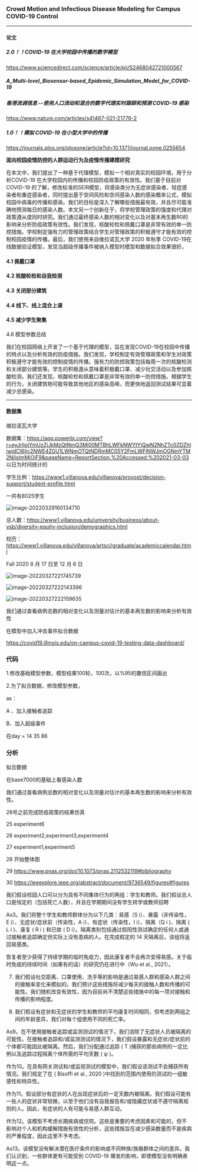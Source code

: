 ### Crowd Motion and Infectious Disease Modeling for Campus COVID-19 Control

------

#### 论文

##### 2.0！！COVID-19 在大学校园中传播的数学模型

https://www.sciencedirect.com/science/article/pii/S2468042721000567

##### A_Multi-level_Biosensor-based_Epidemic_Simulation_Model_for_COVID-19



##### 香港流调信息 --使用人口流动和混合的数字代理实时跟踪和预测 COVID-19 感染

https://www.nature.com/articles/s41467-021-21776-2

##### 1.0！！模拟 COVID-19 在小型大学中的传播

https://journals.plos.org/plosone/article?id=10.1371/journal.pone.0255654



**面向校园疫情防控的人群运动行为及疫情传播建模研究**



在本文中，我们提出了一种基于代理模型，模拟一个相对真实的校园环境，用于分析COVID-19 在大学校园内的传播和校园防疫政策的有效性。我们基于目前对 COVID-19 的了解，修改标准的SEIR模型，将感染类分为无症状感染者、轻症感染者和重症感染者，同时提出基于空间风险和空间感染人数的感染概率公式，模拟校园中病毒的传播和感染。我们的目标是深入了解哪些措施最有效，并且尽可能准确地预测每日的感染人数。本文另一个创新在于，将学校管理政策的强度和代理对政策遵从度同时研究。我们通过最终感染人数的相对变化以及对基本再生数R0的影响来分析防疫政策有效性。我们发现，核酸轮检和佩戴口罩是非常有效的单一防控措施。学校制定强有力的管理政策结合学生对管理政策的积极遵守才能有效的控制校园疫情的传播。最后，我们使用来自维拉诺瓦大学 2020 年秋季 COVID-19在线数据验证模型，发现当超级传播事件被纳入模型时模型和数据拟合效果很好。

#### 4.1 佩戴口罩

#### 4.2 核酸轮检和自我检测

#### 4.3 关闭部分建筑

#### 4.4 线下、线上混合上课

#### 4.5 减少学生聚集

4.6 模型参数总结

我们在校园网络上开发了一个基于代理的模型，旨在发现COVID-19在校园中传播的特点以及分析有效的防疫措施。我们发现，学校制定有效管理政策和学生对政策积极遵守才能有效的控制疫情的传播。强有力的防控政策包括每周一次的核酸检测和关闭部分建筑等。学生的积极遵从意味着积极戴口罩、减少社交活动以及参加核酸检测。我们还发现，核酸轮检和佩戴口罩是非常有效的单一防控措施。根据学生的行为，关闭建筑物可能导致其他地区的感染高峰，而更快地返回测试结果可显着减少总感染。



------



#### 数据集

维拉诺瓦大学

数据集：https://app.powerbi.com/view?r=eyJrIjoiYmUzZjJkMzQtNmQ3Mi00MTBhLWFkNWYtYjQwN2NhZTc0ZDZhIiwidCI6Ijc2NWE4ZGU1LWNmOTQtNDRmMC05Y2FmLWFlNWJmOGNmYTM2NiIsImMiOjF9&pageName=ReportSection.%20Accessed:%202021-03-03		以日为时间统计的

学生比例：https://www1.villanova.edu/villanova/provost/decision-support/student-profile.html

一共有8025学生

![image-20220329160134710](../images/image-20220329160134710.png)

总人数：https://www1.villanova.edu/university/business/about-vsb/diversity-equity-inclusion/demographics.html

校历：https://www1.villanova.edu/villanova/artsci/graduate/academiccalendar.html

Fall 2020 8 月 17 日至 12 月 6 日

![image-20220327221745739](../images/image-20220327221745739.png)

![image-20220327222143396](../images/image-20220327222143396.png)

![image-20220327222159635](../images/image-20220327222159635.png)

我们通过查看病例总数的相对变化以及测量对估计的基本再生数的影响来分析有效性

在模型中加入冲击事件拟合数据

https://covid19.illinois.edu/on-campus-covid-19-testing-data-dashboard/

### 代码

1.修改基础模型参数，模型结果100轮，100次，以%95的置信区间画出

2.为了拟合数据，修改模型参数，

as：

A 、加入接触者追踪

B、加入超级事件

在day = 14 35 86

### 分析

拟合数据

在base7000的基础上看感染人数



我们通过查看病例总数的相对变化以及测量对估计的基本再生数的影响来分析有效性。

28号之前完成防疫政策的结果仿真

25	experiment6

26	experiment2,experiment3,experiment4

27	experiment1,experiment5

28	开始整体图

29	https://www.pnas.org/doi/10.1073/pnas.2112532119#bibliography

30	https://ieeexplore.ieee.org/abstract/document/9736549/figures#figures





我们假设校园人口可以分为具有不同集体行为的两组：学生和教师。我们假设总人口是恒定的（包括死亡人数），并且在学期期间没有学生转学或教师招聘

As3。我们将整个学生和教师群体分为以下几类：易感（S i）、暴露（非传染性，E i）、无症状/症状前（传染性，A i）、有症状（传染性，I i）、隔离（Q i )、隔离 ( L i )、康复 ( R i ) 和已故 ( D i）。隔离类别包括通过假阳性测试确定的任何人或通过接触者追踪确定但实际上没有患病的人。在完成假定的 14 天隔离后，该组将返回易感类。



恢复者至少获得了持续学期的临时免疫力，因此康复者不会再次变得易感。关于临时免疫的持续时间（如果有的话）的研究仍在进行中（Wu et al., 2021）。

7. 我们假设社交距离、口罩使用、洗手等的影响是通过易感人群和感染人群之间的接触率变化来模拟的。我们预计这些措施将减少每天的接触人数和传播的可能性。我们随机改变有效性，因为目前尚不清楚这些措施中的每一项对接触和传播的影响程度。

8. 我们假设有症状和无症状的学生和教师的平均康复时间相同，但考虑到两组之间的年龄差异，我们对每个组使用不同的死亡率。

As9。在不使用接触者追踪或监测测试的情况下，我们消除了无症状人员被隔离的可能性。在接触者追踪和/或监测测试的情况下，我们假设暴露和无症状/症状前的个体都可能因此被隔离。然后，我们分配通过追踪 ( T )捕获的那些病例的一定比例以及追踪过程隔离个体所需的平均天数 ( ψ )。

作为10。在具有网关测试和/或监视测试的模型中，我们假设该测试不会捕获所有情况。我们规定了在 ( Bisoffi et al., 2020 )中找到的范围内使用的测试的一组敏感性和特异性。

作为11。假设部分有症状的人在出现症状后的一定天数内被隔离。我们假设可能有一些人的症状非常轻微，以至于他们没有自我报告和/或隐藏症状或不遵守隔离规则的人。因此，有症状的人有可能与易感人群互动。

作为12。该模型不考虑长期疾病或住院。这些是重要的考虑因素和可能的，但不影响对个人和机构缓解措施有效性的分析，这些措施旨在减少感染数量而不是疾病的严重程度，因此这里不予考虑。

As13。该模型没有解决潜在医疗条件的影响或不同种族/族裔群体之间的差异。我们认识到，一些群体更有可能受到 COVID-19 爆发的影响，即使模型没有明确表明这一点。
